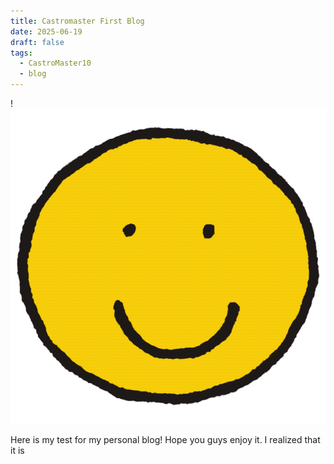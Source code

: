 ```yaml
---
title: Castromaster First Blog
date: 2025-06-19
draft: false
tags:
  - CastroMaster10
  - blog
---
```

!![Image Description](/images/happyFace.png)

Here is my test for my personal blog! Hope you guys enjoy it. I realized that it is